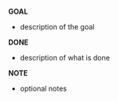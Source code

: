 **GOAL**

- description of the goal

**DONE**

- description of what is done

**NOTE**

- optional notes
